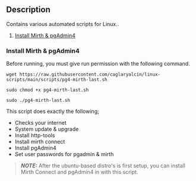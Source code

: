 ## Description

Contains various automated scripts for Linux..


1. [Install Mirth & pgAdmin4](https://github.com/caglaryalcin/linux-scripts#install-mirth--pgadmin4)

### Install Mirth & pgAdmin4 

Before running, you must give run permission with the following command.

```
wget https://raw.githubusercontent.com/caglaryalcin/linux-scripts/main/scripts/pg4-mirth-last.sh
```
```
sudo chmod +x pg4-mirth-last.sh
```
```
sudo ./pg4-mirth-last.sh
```

This script does exactly the following;

- Checks your internet
- System update & upgrade
- Install http-tools
- Install mirth connect
- Install pgAdmin4
- Set user passwords for pgadmin & mirth


> **_NOTE:_**  After the ubuntu-based distro's is first setup, you can install Mirth Connect and pgAdmin4 in with this script.
